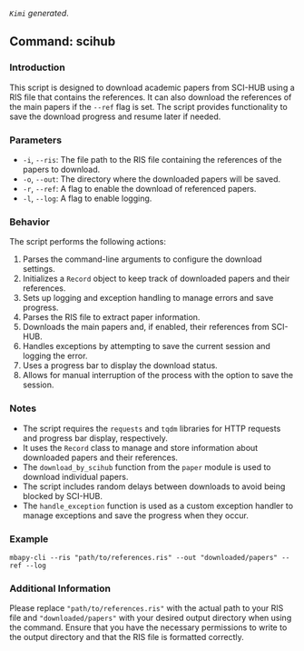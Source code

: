 <!--
 * @Date: 2024-04-22 20:05:27
 * @LastEditors: BHM-Bob 2262029386@qq.com
 * @LastEditTime: 2024-04-22 20:14:11
 * @Description: 
-->
*`Kimi` generated*.

## Command: scihub
### Introduction
This script is designed to download academic papers from SCI-HUB using a RIS file that contains the references. It can also download the references of the main papers if the `--ref` flag is set. The script provides functionality to save the download progress and resume later if needed.
### Parameters
- `-i`, `--ris`: The file path to the RIS file containing the references of the papers to download.
- `-o`, `--out`: The directory where the downloaded papers will be saved.
- `-r`, `--ref`: A flag to enable the download of referenced papers.
- `-l`, `--log`: A flag to enable logging.

### Behavior
The script performs the following actions:
1. Parses the command-line arguments to configure the download settings.
2. Initializes a `Record` object to keep track of downloaded papers and their references.
3. Sets up logging and exception handling to manage errors and save progress.
4. Parses the RIS file to extract paper information.
5. Downloads the main papers and, if enabled, their references from SCI-HUB.
6. Handles exceptions by attempting to save the current session and logging the error.
7. Uses a progress bar to display the download status.
8. Allows for manual interruption of the process with the option to save the session.

### Notes
- The script requires the `requests` and `tqdm` libraries for HTTP requests and progress bar display, respectively.
- It uses the `Record` class to manage and store information about downloaded papers and their references.
- The `download_by_scihub` function from the `paper` module is used to download individual papers.
- The script includes random delays between downloads to avoid being blocked by SCI-HUB.
- The `handle_exception` function is used as a custom exception handler to manage exceptions and save the progress when they occur.

### Example
```
mbapy-cli --ris "path/to/references.ris" --out "downloaded/papers" --ref --log
```

### Additional Information
Please replace `"path/to/references.ris"` with the actual path to your RIS file and `"downloaded/papers"` with your desired output directory when using the command. Ensure that you have the necessary permissions to write to the output directory and that the RIS file is formatted correctly.